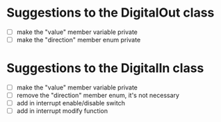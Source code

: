 # Suggestions to the DigitalOut class

- [ ] make the "value" member variable private
- [ ] make the "direction" member enum private

# Suggestions to the DigitalIn class

- [ ] make the "value" member variable private
- [ ] remove the "direction" member enum, it's not necessary
- [ ] add in interrupt enable/disable switch
- [ ] add in interrupt modify function
